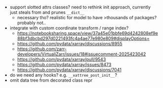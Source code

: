 - support slotted attrs classes? need to rethink init approach, currently just steals from and prunes `__dict__`
    - necessary tho? realistic for model to have >thousands of packages? probably not..
- integrate with custom coordinate transform / range index?
    - https://notebooksharing.space/view/37a45e01bbfe69d4242808ef9e88bf3dbcbd297d0221493fc4a4ae77e980e809#displayOptions=
    - https://github.com/pydata/xarray/discussions/8955
    - https://github.com/zarr-developers/VirtualiZarr/issues/18#issuecomment-2025423042
    - https://github.com/pydata/xarray/pull/9543
    - https://github.com/pydata/xarray/issues/8473
    - https://github.com/pydata/xarray/discussions/7041
- do we need any hooks? e.g. `__xattree_post_init__`?
- omit data tree from decorated class repr